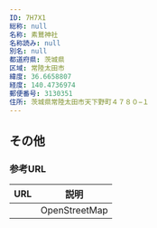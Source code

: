 ```yaml
---
ID: 7H7X1
総称: null
名称: 素鵞神社
名称読み: null
別名: null
都道府県: 茨城県
区域: 常陸太田市
緯度: 36.6658807
経度: 140.4736974
郵便番号: 3130351
住所: 茨城県常陸太田市天下野町４７８０−１
---
```


## その他

### 参考URL

| URL | 説明          |
| --- | ------------- |
|     | OpenStreetMap |
